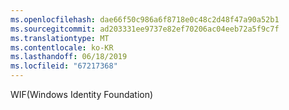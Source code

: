 ```yaml
---
ms.openlocfilehash: dae66f50c986a6f8718e0c48c2d48f47a90a52b1
ms.sourcegitcommit: ad203331ee9737e82ef70206ac04eeb72a5f9c7f
ms.translationtype: MT
ms.contentlocale: ko-KR
ms.lasthandoff: 06/18/2019
ms.locfileid: "67217368"
---
```

WIF(Windows Identity Foundation)